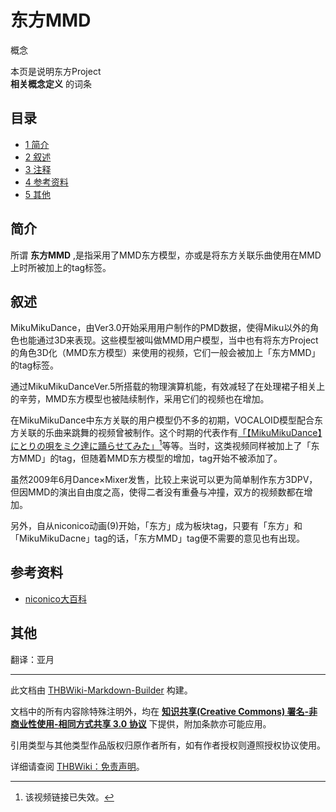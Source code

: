 # 东方MMD

<!-- source html: G:\repos\THBWiki-Markdown-Builder\THBWikiMarkdown\Temp\main\b\b8\ns0%3A%E4%B8%9C%E6%96%B9MMD.html -->

概念

本页是说明东方Project  
 **相关概念定义** 的词条
## 目录

- [1 简介](#简介)
- [2 叙述](#叙述)
- [3 注释](#注释)
- [4 参考资料](#参考资料)
- [5 其他](#其他)




## 简介
  
所谓 **东方MMD** ,是指采用了MMD东方模型，亦或是将东方关联乐曲使用在MMD上时所被加上的tag标签。
  

## 叙述
  
MikuMikuDance，由Ver3.0开始采用用户制作的PMD数据，使得Miku以外的角色也能通过3D来表现。这些模型被叫做MMD用户模型，当中也有将东方Project的角色3D化（MMD东方模型）来使用的视频，它们一般会被加上「东方MMD」的tag标签。
  
  
通过MikuMikuDanceVer.5所搭载的物理演算机能，有效减轻了在处理裙子相关上的辛劳，MMD东方模型也被陆续制作，采用它们的视频也在增加。
  
  
在MikuMikuDance中东方关联的用户模型仍不多的初期，VOCALOID模型配合东方关联的乐曲来跳舞的视频曾被制作。这个时期的代表作有[「【MikuMikuDance】にとりの唄をミク達に踊らせてみた」](http://www.nicovideo.jp/watch/3728421)[^cite_note-1]等等。当时，这类视频同样被加上了「东方MMD」的tag，但随着MMD东方模型的增加，tag开始不被添加了。
  
  
虽然2009年6月Dance×Mixer发售，比较上来说可以更为简单制作东方3DPV， 但因MMD的演出自由度之高，使得二者没有重叠与冲撞，双方的视频数都在增加。
  
  
另外，自从niconico动画(9)开始，「东方」成为板块tag，只要有「东方」和「MikuMikuDacne」tag的话，「东方MMD」tag便不需要的意见也有出现。
  


[^cite_note-1]: 该视频链接已失效。

## 参考资料
- [niconico大百科](https://dic.nicovideo.jp/a/東方mmd)

## 其他
  
翻译：亚月
  





---

此文档由 [THBWiki-Markdown-Builder](https://github.com/Delsin-Yu/THBWiki-Markdown-Builder) 构建。

文档中的所有内容除特殊注明外，均在 [**知识共享(Creative Commons) 署名-非商业性使用-相同方式共享 3.0 协议**](https://creativecommons.org/licenses/by-sa/3.0/deed.zh-hans) 下提供，附加条款亦可能应用。

引用类型与其他类型作品版权归原作者所有，如有作者授权则遵照授权协议使用。

详细请查阅 [THBWiki：免责声明](https://thbwiki.cc/THBWiki:%E5%85%8D%E8%B4%A3%E5%A3%B0%E6%98%8E)。

